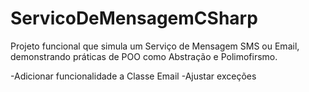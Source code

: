 # ServicoDeMensagemCSharp
Projeto funcional que simula um Serviço de Mensagem SMS ou Email, demonstrando práticas de POO como Abstração e Polimofirsmo.

-Adicionar funcionalidade a Classe Email
-Ajustar exceções
